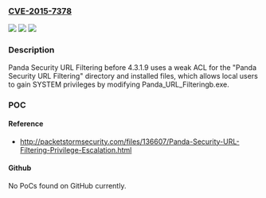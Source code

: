 ### [CVE-2015-7378](https://cve.mitre.org/cgi-bin/cvename.cgi?name=CVE-2015-7378)
![](https://img.shields.io/static/v1?label=Product&message=n%2Fa&color=blue)
![](https://img.shields.io/static/v1?label=Version&message=n%2Fa&color=blue)
![](https://img.shields.io/static/v1?label=Vulnerability&message=n%2Fa&color=brighgreen)

### Description

Panda Security URL Filtering before 4.3.1.9 uses a weak ACL for the "Panda Security URL Filtering" directory and installed files, which allows local users to gain SYSTEM privileges by modifying Panda_URL_Filteringb.exe.

### POC

#### Reference
- http://packetstormsecurity.com/files/136607/Panda-Security-URL-Filtering-Privilege-Escalation.html

#### Github
No PoCs found on GitHub currently.

